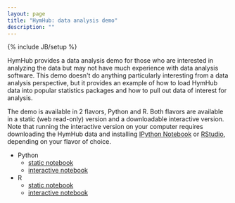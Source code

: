 ```yaml
---
layout: page
title: "HymHub: data analysis demo"
description: ""
---
```

{% include JB/setup %}

HymHub provides a data analysis demo for those who are interested in analyzing the data but may not have much experience with data analysis software.
This demo doesn't do anything particularly interesting from a data analysis perspective, but it provides an example of how to load HymHub data into popular statistics packages and how to pull out data of interest for analysis.

The demo is available in 2 flavors, Python and R.
Both flavors are available in a static (web read-only) version and a downloadable interactive version.
Note that running the interactive version on your computer requires downloading the HymHub data and installing [IPython Notebook](http://ipython.org/notebook.html) or [RStudio](http://www.rstudio.com), depending on your flavor of choice.

* Python
  * [static notebook](http://nbviewer.ipython.org/github/BrendelGroup/HymHub/blob/master/data/HymHubDemo.ipynb)
  * [interactive notebook](https://github.com/BrendelGroup/HymHub/blob/master/data/HymHubDemo.ipynb)
* R
  * [static notebook](http://htmlpreview.github.io/?https://github.com/BrendelGroup/HymHub/blob/master/data/HymHubDemo.html)
  * [interactive notebook](https://github.com/BrendelGroup/HymHub/blob/master/data/HymHubDemo.Rmd)
